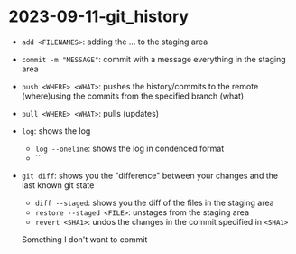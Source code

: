 # 2023-09-11-git_history


- `add <FILENAMES>`: adding the ... to the staging area
- `commit -m "MESSAGE"`: commit with a message everything in the staging area
- `push <WHERE> <WHAT>`: pushes the history/commits to the remote (where)using the commits from the specified branch (what)
- `pull <WHERE> <WHAT>`: pulls (updates)

- `log`: shows the log
  - `log --oneline`: shows the log in condenced format
  - ``



- `git diff`: shows you the "difference" between your changes and the last known git state
  - `diff --staged`: shows you the diff of the files in the staging area
  - `restore --staged <FILE>`: unstages <FILE> from the staging area
  - `revert <SHA1>`: undos the changes in the commit specified in `<SHA1>`

  Something I don't want to commit
